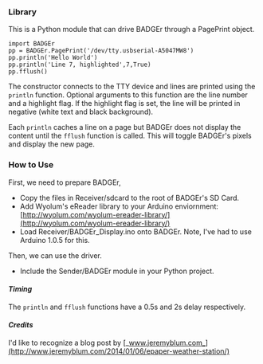 ### **Library**

This is a Python module that can drive BADGEr through a PagePrint object. 
```
import BADGEr
pp = BADGEr.PagePrint('/dev/tty.usbserial-A5047MW8')
pp.println('Hello World')
pp.println('Line 7, highlighted',7,True)
pp.fflush()
```

The constructor connects to the TTY device and lines are printed using the ```println``` function. Optional arguments to this function are the line number and a highlight flag. If the highlight flag is set, the line will be printed in negative (white text and black background). 

Each ```println``` caches a line on a page but BADGEr does not display the content until the ```fflush``` function is called. This will toggle BADGEr's pixels and display the new page. 

### **How to Use**

First, we need to prepare BADGEr,

- Copy the files in Receiver/sdcard to the root of BADGEr's SD Card. 
- Add Wyolum's eReader library to your Arduino enviornment: [http://wyolum.com/wyolum-ereader-library/](http://wyolum.com/wyolum-ereader-library/)
- Load Receiver/BADGEr_Display.ino onto BADGEr. Note, I've had to use Arduino 1.0.5 for this. 

Then, we can use the driver.

- Include the Sender/BADGEr module in your Python project.

#### *Timing*

The ```println``` and ```fflush``` functions have a 0.5s and 2s delay respectively.

#### *Credits*

I'd like to recognize a blog post by [_www.jeremyblum.com_](http://www.jeremyblum.com/2014/01/06/epaper-weather-station/)
